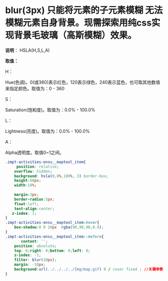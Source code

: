 # blur(3px) 只能将元素的子元素模糊 无法模糊元素自身背景。现需探索用纯css实现背景毛玻璃（高斯模糊）效果。
__说明__：
HSLA(H,S,L,A)

__取值：__

H：

Hue(色调)。0(或360)表示红色，120表示绿色，240表示蓝色，也可取其他数值来指定颜色。取值为：0 - 360

S：

Saturation(饱和度)。取值为：0.0% - 100.0%

L：

Lightness(亮度)。取值为：0.0% - 100.0%

A：

Alpha透明度。取值0~1之间。


```css
.impt-activities-ensu__maptool_item{
     position: relative;
    overflow: hidden;
    background: hsla(0,0%,100%,.3) border-box;
    height:60px;
    width:18%;
  
    margin:3px;
    border-radius:5px;
    float:left;
    text-align:center;
   z-index: 1;
}
.impt-activities-ensu__maptool_item:hover{
    box-shadow:0 0 20px  rgba(90,90,90,0.8);
}
.impt-activities-ensu__maptool_item::before{
       content: '';
	position: absolute;
	top: 0;right: 0;bottom: 0;left: 0;
	z-index: -1;
	filter: blur(30px);
	margin: -10px;
    background:url(../../../../Img/map.gif) 0 / cover fixed ; //关键参数   
}
```
